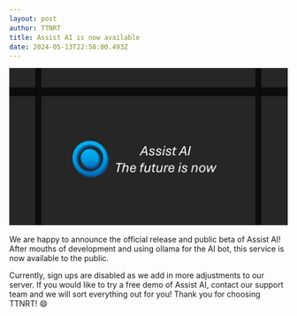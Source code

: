 ```yaml
---
layout: post
author: TTNRT
title: Assist AI is now available
date: 2024-05-13T22:58:00.493Z
---
```

![banner](/images/assistAIBanner.jpg)

We are happy to announce the official release and public beta of Assist AI! After mouths of development and using ollama for the AI bot, this service is now available to the public. 

Currently, sign ups are disabled as we add in more adjustments to our server. If you would like to try a free demo of Assist AI, contact our support team and we will sort everything out for you! Thank you for choosing TTNRT! 😄
